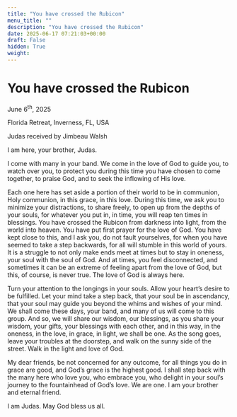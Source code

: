 ```yaml
---
title: "You have crossed the Rubicon"
menu_title: ""
description: "You have crossed the Rubicon"
date: 2025-06-17 07:21:03+00:00
draft: False
hidden: True
weight:
---
```

# You have crossed the Rubicon

June 6<sup>th</sup>, 2025

Florida Retreat, Inverness, FL, USA

Judas received by Jimbeau Walsh

I am here, your brother, Judas.

I come with many in your band. We come in the love of God to guide you, to watch over you, to protect you during this time you have chosen to come together, to praise God, and to seek the inflowing of His love.

Each one here has set aside a portion of their world to be in communion, Holy communion, in this grace, in this love. During this time, we ask you to minimize your distractions, to share freely, to open up from the depths of your souls, for whatever you put in, in time, you will reap ten times in blessings. You have crossed the Rubicon from darkness into light, from the world into heaven. You have put first prayer for the love of God. You have kept close to this, and I ask you, do not fault yourselves, for when you have seemed to take a step backwards, for all will stumble in this world of yours. It is a struggle to not only make ends meet at times but to stay in oneness, your soul with the soul of God. And at times, you feel disconnected, and sometimes it can be an extreme of feeling apart from the love of God, but this, of course, is never true. The love of God is always here.

Turn your attention to the longings in your souls. Allow your heart’s desire to be fulfilled. Let your mind take a step back, that your soul be in ascendancy, that your soul may guide you beyond the whims and wishes of your mind. We shall come these days, your band, and many of us will come to this group. And so, we will share our wisdom, our blessings, as you share your wisdom, your gifts, your blessings with each other, and in this way, in the oneness, in the love, in grace, in light, we shall be one.  As the song goes, leave your troubles at the doorstep, and walk on the sunny side of the street. Walk in the light and love of God.

My dear friends, be not concerned for any outcome, for all things you do in grace are good, and God’s grace is the highest good. I shall step back with the many here who love you, who embrace you, who delight in your soul’s journey to the fountainhead of God’s love. We are one. I am your brother and eternal friend.

I am Judas. May God bless us all.
